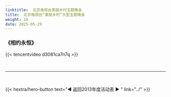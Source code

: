 ```yaml
---
linktitle:  北京电视台美丽乡村主题晚会
title:  北京电视台“美丽乡村”大型主题晚会
weight: 18
date: 2025-05-29
---
```


### 《相约永恒》

{{< tencentvideo d3081ca7n7q >}}


<br>
<hr>
<br>

{{< hextra/hero-button text="◀ 返回2013年度活动表 ▶ " link="../" >}}